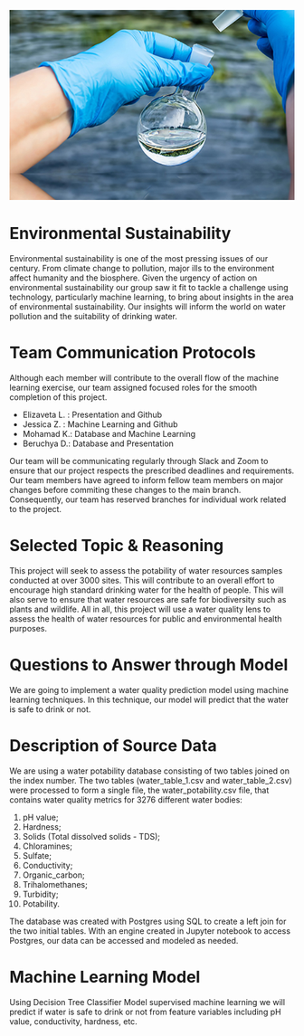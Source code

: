 ![alt text](https://github.com/jessezimm/Environmental_Sustainability/blob/main/Pictures/WaterQuality.jpg)
# Environmental Sustainability
Environmental sustainability is one of the most pressing issues of our century. From climate change to pollution, major ills to the environment affect humanity and the biosphere. Given the urgency of action on environmental sustainability our group saw it fit to tackle a challenge using technology, particularly machine learning, to bring about insights in the area of environmental sustainability. Our insights will inform the world on water pollution and the suitability of drinking water. 

# Team Communication Protocols
Although each member will contribute to the overall flow of the machine learning exercise, our team assigned focused roles for the smooth completion of this project.
 - Elizaveta L. : Presentation and Github
 - Jessica Z. : Machine Learning and Github
 - Mohamad K.: Database and Machine Learning
 - Beruchya D.: Database and Presentation

Our team will be communicating regularly through Slack and Zoom to ensure that our project respects the prescribed deadlines and requirements. Our team members have agreed to inform fellow team members on major changes before commiting these changes to the main branch. Consequently, our team has reserved branches for individual work related to the project.

# Selected Topic & Reasoning
This project will seek to assess the potability of water resources samples conducted at over 3000 sites. This will contribute to an overall effort to encourage high standard drinking water for the health of people. This will also serve to ensure that water resources are safe for biodiversity such as plants and wildlife. All in all, this project will use a water quality lens to assess the health of water resources for public and environmental health purposes. 

# Questions to Answer through Model

We are going to implement a water quality prediction model using machine learning techniques. In this technique, our model will predict that the water is safe to drink or not.

# Description of Source Data

We are using a water potability database consisting of two tables joined on the index number. The two tables (water_table_1.csv and water_table_2.csv) were processed to form a single file,  the water_potability.csv file, that contains water quality metrics for 3276 different water bodies:

1. pH value;
2. Hardness;
3. Solids (Total dissolved solids - TDS);
4. Chloramines;
5. Sulfate;
6. Conductivity;
7. Organic_carbon;
8. Trihalomethanes;
9. Turbidity;
10. Potability.

The database was created with Postgres using SQL to create a left join for the two initial tables. With an engine created in Jupyter notebook to access Postgres, our data can be accessed and modeled as needed.  

# Machine Learning Model

Using Decision Tree Classifier Model supervised machine learning  we will predict if water is safe to drink or not from feature variables including pH value, conductivity, hardness, etc.
